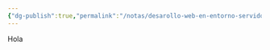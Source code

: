 ```yaml
---
{"dg-publish":true,"permalink":"/notas/desarollo-web-en-entorno-servidor/desarollo-web-en-entorno-servidor/"}
---
```


Hola